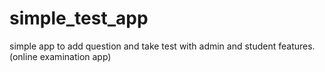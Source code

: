 # simple_test_app
simple app to add question and take test with admin and student features.(online examination app)
